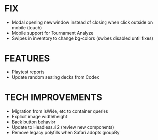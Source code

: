 # FIX
- Modal opening new window instead of closing when click outside on mobile (touch)
- Mobile support for Tournament Analyze
- Swipes in inventory to change bg-colors (swipes disabled until fixes)

# FEATURES
- Playtest reports
- Update random seating decks from Codex

# TECH IMPROVEMENTS
- Migration from isWide, etc to container queries
- Explicit image width/height
- Back button behavior
- Update to Headlessui 2 (review new components)
- Remove legacy polyfills when Safari adopts groupBy
